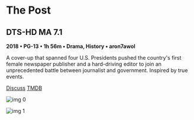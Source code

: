 # The Post

## DTS-HD MA 7.1

**2018 • PG-13 • 1h 56m • Drama, History • aron7awol**

A cover-up that spanned four U.S. Presidents pushed the country's first female newspaper publisher and a hard-driving editor to join an unprecedented battle between journalist and government. Inspired by true events.

[Discuss](https://www.avsforum.com/threads/bass-eq-for-filtered-movies.2995212/post-56747736)  [TMDB](446354)

![img 0](https://i.imgur.com/odncoRe.jpg)

![img 1](https://i.imgur.com/vG6ZIRm.png)

